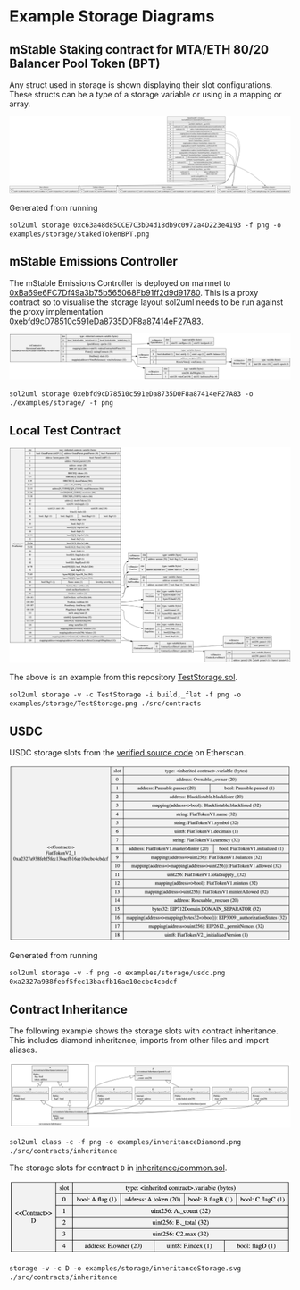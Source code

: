 # Example Storage Diagrams

## mStable Staking contract for MTA/ETH 80/20 Balancer Pool Token (BPT)

Any struct used in storage is shown displaying their slot configurations. These structs can be a type of a storage variable or using in a mapping or array.

![Staking Tokens BPT](./StakedTokenBPT.png)

Generated from running

```
sol2uml storage 0xc63a48d85CCE7C3bD4d18db9c0972a4D223e4193 -f png -o examples/storage/StakedTokenBPT.png
```

## mStable Emissions Controller

The mStable Emissions Controller is deployed on mainnet to [0xBa69e6FC7Df49a3b75b565068Fb91ff2d9d91780](https://etherscan.io/address/0xBa69e6FC7Df49a3b75b565068Fb91ff2d9d91780).
This is a proxy contract so to visualise the storage layout sol2uml needs to be run against the proxy implementation [0xebfd9cD78510c591eDa8735D0F8a87414eF27A83](https://etherscan.io/address/0xebfd9cd78510c591eda8735d0f8a87414ef27a83).

![Emissions Controller](./EmissionsController.png)

```
sol2uml storage 0xebfd9cD78510c591eDa8735D0F8a87414eF27A83 -o ./examples/storage/ -f png
```

## Local Test Contract

![Test Storage](./TestStorage.png)

The above is an example from this repository [TestStorage.sol](../../src/contracts/TestStorage.sol).

```
sol2uml storage -v -c TestStorage -i build,_flat -f png -o examples/storage/TestStorage.png ./src/contracts
```

## USDC

USDC storage slots from the [verified source code](https://etherscan.io/address/0xa2327a938febf5fec13bacfb16ae10ecbc4cbdcf#code) on Etherscan.

![USDC](./usdc.png)

Generated from running

```
sol2uml storage -v -f png -o examples/storage/usdc.png 0xa2327a938febf5fec13bacfb16ae10ecbc4cbdcf
```

## Contract Inheritance

The following example shows the storage slots with contract inheritance. This includes diamond inheritance, imports from other files and import aliases.

![Inheritance Class Diagram](../inheritanceDiamond.png)

```
sol2uml class -c -f png -o examples/inheritanceDiamond.png ./src/contracts/inheritance
```

The storage slots for contract `D` in [inheritance/common.sol](../../src/contracts/inheritance/common.sol).

![Inheritance](./inheritanceStorage.png)

```
storage -v -c D -o examples/storage/inheritanceStorage.svg ./src/contracts/inheritance
```
